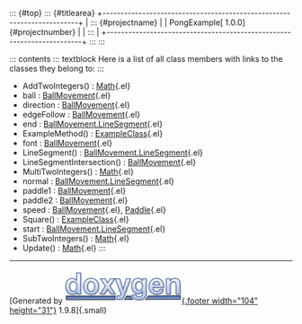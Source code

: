 ::: {#top}
::: {#titlearea}
+-----------------------------------------------------------------------+
| ::: {#projectname}                                                    |
| PongExample[ 1.0.0]{#projectnumber}                                   |
| :::                                                                   |
+-----------------------------------------------------------------------+
:::
:::

::: contents
::: textblock
Here is a list of all class members with links to the classes they
belong to:
:::

-   AddTwoIntegers() : [Math](class_math.html#a7c871f51dfc34ae986cd577e732183ae){.el}
-   ball : [BallMovement](class_ball_movement.html#ab2657ddd68ebf02876c11212145fcfdb){.el}
-   direction : [BallMovement](class_ball_movement.html#ac6a63f2cbb61ce14dda95621177ee843){.el}
-   edgeFollow : [BallMovement](class_ball_movement.html#aa33416010b3040ac39e7b02bfa7aa95a){.el}
-   end : [BallMovement.LineSegment](struct_ball_movement_1_1_line_segment.html#a69fc40fa8c0df4a8c088a9fdd6c97449){.el}
-   ExampleMethod() : [ExampleClass](class_example_class.html#aad2debe13d2dbbdbec0efd46c590f217){.el}
-   font : [BallMovement](class_ball_movement.html#a5866f553f594be14a85c88de4fcdf36f){.el}
-   LineSegment() : [BallMovement.LineSegment](struct_ball_movement_1_1_line_segment.html#ad2b567b007687d6235085bfb628f6fe8){.el}
-   LineSegmentIntersection() : [BallMovement](class_ball_movement.html#a2c6180a5d985ce8c7c39596ab9e5d9a3){.el}
-   MultiTwoIntegers() : [Math](class_math.html#a56e40797c0abd636af35283f35748f59){.el}
-   normal : [BallMovement.LineSegment](struct_ball_movement_1_1_line_segment.html#a9c4654ac7f753bf2b97cad21ffc4c04c){.el}
-   paddle1 : [BallMovement](class_ball_movement.html#afc7bd1ba11daafd6825473d72337f708){.el}
-   paddle2 : [BallMovement](class_ball_movement.html#ae6fbc952b54fb915ac79385d0a55ecc0){.el}
-   speed : [BallMovement](class_ball_movement.html#ae5be514e8f3c1b3af767d5a8627c9277){.el},
    [Paddle](class_paddle.html#a25f7d923692a3ad5c5c394961a847a3a){.el}
-   Square() : [ExampleClass](class_example_class.html#a1a480cb7ebc79aa436d3db06417d8630){.el}
-   start : [BallMovement.LineSegment](struct_ball_movement_1_1_line_segment.html#ab6925c20f22c7ed443f2a1710866c9e5){.el}
-   SubTwoIntegers() : [Math](class_math.html#a62b011a90e95facd6ee112bd171bccc0){.el}
-   Update() : [Math](class_math.html#a5f89b21d11567863daecedba91addc11){.el}
:::

------------------------------------------------------------------------

[Generated by [![doxygen](doxygen.svg){.footer width="104"
height="31"}](https://www.doxygen.org/index.html) 1.9.8]{.small}
